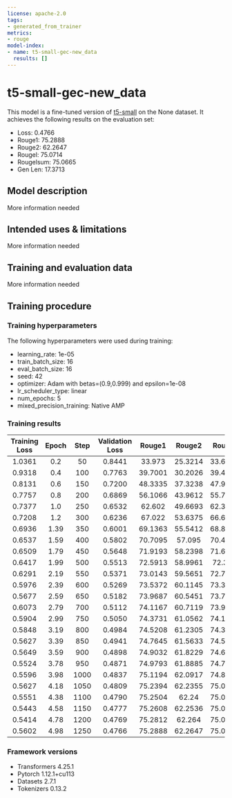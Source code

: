 ```yaml
---
license: apache-2.0
tags:
- generated_from_trainer
metrics:
- rouge
model-index:
- name: t5-small-gec-new_data
  results: []
---
```


<!-- This model card has been generated automatically according to the information the Trainer had access to. You
should probably proofread and complete it, then remove this comment. -->

# t5-small-gec-new_data

This model is a fine-tuned version of [t5-small](https://huggingface.co/t5-small) on the None dataset.
It achieves the following results on the evaluation set:
- Loss: 0.4766
- Rouge1: 75.2888
- Rouge2: 62.2647
- Rougel: 75.0714
- Rougelsum: 75.0665
- Gen Len: 17.3713

## Model description

More information needed

## Intended uses & limitations

More information needed

## Training and evaluation data

More information needed

## Training procedure

### Training hyperparameters

The following hyperparameters were used during training:
- learning_rate: 1e-05
- train_batch_size: 16
- eval_batch_size: 16
- seed: 42
- optimizer: Adam with betas=(0.9,0.999) and epsilon=1e-08
- lr_scheduler_type: linear
- num_epochs: 5
- mixed_precision_training: Native AMP

### Training results

| Training Loss | Epoch | Step | Validation Loss | Rouge1  | Rouge2  | Rougel  | Rougelsum | Gen Len |
|:-------------:|:-----:|:----:|:---------------:|:-------:|:-------:|:-------:|:---------:|:-------:|
| 1.0361        | 0.2   | 50   | 0.8441          | 33.973  | 25.3214 | 33.6752 | 33.6214   | 17.8812 |
| 0.9318        | 0.4   | 100  | 0.7763          | 39.7001 | 30.2026 | 39.4182 | 39.4068   | 17.8703 |
| 0.8131        | 0.6   | 150  | 0.7200          | 48.3335 | 37.3238 | 47.9675 | 47.9161   | 17.7565 |
| 0.7757        | 0.8   | 200  | 0.6869          | 56.1066 | 43.9612 | 55.7915 | 55.7617   | 17.6756 |
| 0.7377        | 1.0   | 250  | 0.6532          | 62.602  | 49.6693 | 62.3543 | 62.3558   | 17.5729 |
| 0.7208        | 1.2   | 300  | 0.6236          | 67.022  | 53.6375 | 66.6774 | 66.7084   | 17.52   |
| 0.6936        | 1.39  | 350  | 0.6001          | 69.1363 | 55.5412 | 68.8118 | 68.8147   | 17.48   |
| 0.6537        | 1.59  | 400  | 0.5802          | 70.7095 | 57.095  | 70.4215 | 70.4339   | 17.4481 |
| 0.6509        | 1.79  | 450  | 0.5648          | 71.9193 | 58.2398 | 71.6452 | 71.6588   | 17.4261 |
| 0.6417        | 1.99  | 500  | 0.5513          | 72.5913 | 58.9961 | 72.344  | 72.3608   | 17.4072 |
| 0.6291        | 2.19  | 550  | 0.5371          | 73.0143 | 59.5651 | 72.7976 | 72.7995   | 17.3922 |
| 0.5976        | 2.39  | 600  | 0.5269          | 73.5372 | 60.1145 | 73.3427 | 73.3373   | 17.3743 |
| 0.5677        | 2.59  | 650  | 0.5182          | 73.9687 | 60.5451 | 73.7523 | 73.7587   | 17.3503 |
| 0.6073        | 2.79  | 700  | 0.5112          | 74.1167 | 60.7119 | 73.9078 | 73.9058   | 17.3543 |
| 0.5904        | 2.99  | 750  | 0.5050          | 74.3731 | 61.0562 | 74.1668 | 74.1611   | 17.3513 |
| 0.5848        | 3.19  | 800  | 0.4984          | 74.5208 | 61.2305 | 74.3101 | 74.31     | 17.3623 |
| 0.5627        | 3.39  | 850  | 0.4941          | 74.7645 | 61.5633 | 74.5559 | 74.5451   | 17.3633 |
| 0.5649        | 3.59  | 900  | 0.4898          | 74.9032 | 61.8229 | 74.6977 | 74.682    | 17.3673 |
| 0.5524        | 3.78  | 950  | 0.4871          | 74.9793 | 61.8885 | 74.7644 | 74.7611   | 17.3613 |
| 0.5596        | 3.98  | 1000 | 0.4837          | 75.1194 | 62.0917 | 74.8961 | 74.8987   | 17.3723 |
| 0.5627        | 4.18  | 1050 | 0.4809          | 75.2394 | 62.2355 | 75.0183 | 75.0197   | 17.3683 |
| 0.5551        | 4.38  | 1100 | 0.4790          | 75.2504 | 62.24   | 75.0235 | 75.0216   | 17.3683 |
| 0.5443        | 4.58  | 1150 | 0.4777          | 75.2608 | 62.2536 | 75.0394 | 75.0403   | 17.3723 |
| 0.5414        | 4.78  | 1200 | 0.4769          | 75.2812 | 62.264  | 75.0614 | 75.058    | 17.3723 |
| 0.5602        | 4.98  | 1250 | 0.4766          | 75.2888 | 62.2647 | 75.0714 | 75.0665   | 17.3713 |


### Framework versions

- Transformers 4.25.1
- Pytorch 1.12.1+cu113
- Datasets 2.7.1
- Tokenizers 0.13.2
